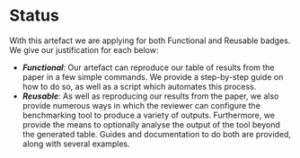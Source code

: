 # Status

With this artefact we are applying for both Functional and Reusable badges. We
give our justification for each below:
- ***Functional***: Our artefact can reproduce our table of results from the paper 
  in a few simple commands. We provide a step-by-step guide on how to do so, 
  as well as a script which automates this process.
- ***Reusable***: As well as reproducing our results from the paper, we also provide
  numerous ways in which the reviewer can configure the benchmarking tool to
  produce a variety of outputs. Furthermore, we provide the means to optionally
  analyse the output of the tool beyond the generated table. Guides and
  documentation to do both are provided, along with several examples.
  